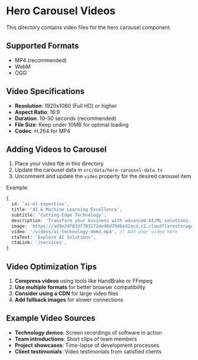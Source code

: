 # Hero Carousel Videos

This directory contains video files for the hero carousel component.

## Supported Formats

- MP4 (recommended)
- WebM
- OGG

## Video Specifications

- **Resolution**: 1920x1080 (Full HD) or higher
- **Aspect Ratio**: 16:9
- **Duration**: 10-30 seconds (recommended)
- **File Size**: Keep under 10MB for optimal loading
- **Codec**: H.264 for MP4

## Adding Videos to Carousel

1. Place your video file in this directory
2. Update the carousel data in `src/data/hero-carousel-data.ts`
3. Uncomment and update the `video` property for the desired carousel item

Example:

```typescript
{
  id: 'ai-ml-expertise',
  title: 'AI & Machine Learning Excellence',
  subtitle: 'Cutting-Edge Technology',
  description: 'Transform your business with advanced AI/ML solutions...',
  image: 'https://ad9e2df833f783172de48d7948ed2acd.r2.cloudflarestorage.com/static-assetshttps://pub-280494fad9014906948b6a6a70b3466f.r2.dev/kling_20251012_1.png',
  video: '/videos/ai-technology-demo.mp4', // Add your video here
  ctaText: 'Explore AI Solutions',
  ctaLink: '/services',
}
```

## Video Optimization Tips

1. **Compress videos** using tools like HandBrake or FFmpeg
2. **Use multiple formats** for better browser compatibility
3. **Consider using a CDN** for large video files
4. **Add fallback images** for slower connections

## Example Video Sources

- **Technology demos**: Screen recordings of software in action
- **Team introductions**: Short clips of team members
- **Project showcases**: Time-lapse of development processes
- **Client testimonials**: Video testimonials from satisfied clients
